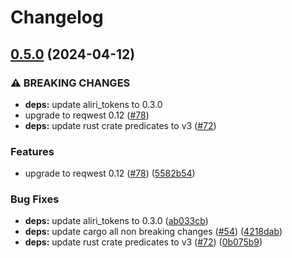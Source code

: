 # Changelog

## [0.5.0](https://github.com/neoeinstein/aliri/compare/aliri_reqwest-v0.4.1...aliri_reqwest-v0.5.0) (2024-04-12)


### ⚠ BREAKING CHANGES

* **deps:** update aliri_tokens to 0.3.0
* upgrade to reqwest 0.12 ([#78](https://github.com/neoeinstein/aliri/issues/78))
* **deps:** update rust crate predicates to v3 ([#72](https://github.com/neoeinstein/aliri/issues/72))

### Features

* upgrade to reqwest 0.12 ([#78](https://github.com/neoeinstein/aliri/issues/78)) ([5582b54](https://github.com/neoeinstein/aliri/commit/5582b5484d01cfe9e914c70bf8f7c600d2486ddb))


### Bug Fixes

* **deps:** update aliri_tokens to 0.3.0 ([ab033cb](https://github.com/neoeinstein/aliri/commit/ab033cb4e5481d1d69822ae53e42d9558bfaf65b))
* **deps:** update cargo all non breaking changes ([#54](https://github.com/neoeinstein/aliri/issues/54)) ([4218dab](https://github.com/neoeinstein/aliri/commit/4218dabe09f51daf699b1efbf317427ede063fe3))
* **deps:** update rust crate predicates to v3 ([#72](https://github.com/neoeinstein/aliri/issues/72)) ([0b075b9](https://github.com/neoeinstein/aliri/commit/0b075b99616cd03ac97e9449856e4f6d61fbddea))
